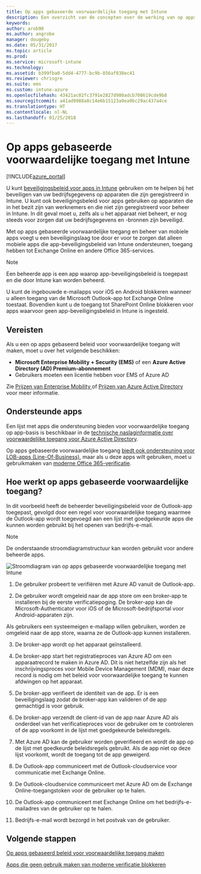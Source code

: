 ```yaml
---
title: Op apps gebaseerde voorwaardelijke toegang met Intune
description: Een overzicht van de concepten over de werking van op apps gebaseerde voorwaardelijke toegang met Intune.
keywords: 
author: arob98
ms.author: angrobe
manager: dougeby
ms.date: 05/31/2017
ms.topic: article
ms.prod: 
ms.service: microsoft-intune
ms.technology: 
ms.assetid: b399fba0-5dd4-4777-bc9b-856af038ec41
ms.reviewer: chrisgre
ms.suite: ems
ms.custom: intune-azure
ms.openlocfilehash: 43421ac02fc3791e2827d980adcb708619cde9b8
ms.sourcegitcommit: a41ad9988a8c14e6b15123a9ea9bc29ac437a4ce
ms.translationtype: HT
ms.contentlocale: nl-NL
ms.lasthandoff: 01/25/2018
---
```

# <a name="app-based-conditional-access-with-intune"></a>Op apps gebaseerde voorwaardelijke toegang met Intune

[!INCLUDE[azure_portal](./includes/azure_portal.md)]

U kunt [beveiligingsbeleid voor apps in Intune](app-protection-policy.md) gebruiken om te helpen bij het beveiligen van uw bedrijfsgegevens op apparaten die zijn geregistreerd in Intune. U kunt ook beveiligingsbeleid voor apps gebruiken op apparaten die in het bezit zijn van werknemers en die niet zijn geregistreerd voor beheer in Intune. In dit geval moet u, zelfs als u het apparaat niet beheert, er nog steeds voor zorgen dat uw bedrijfsgegevens en -bronnen zijn beveiligd.

Met op apps gebaseerde voorwaardelijke toegang en beheer van mobiele apps voegt u een beveiligingslaag toe door er voor te zorgen dat alleen mobiele apps die app-beveiligingsbeleid van Intune ondersteunen, toegang hebben tot Exchange Online en andere Office 365-services.

> [!NOTE]
> Een beheerde app is een app waarop app-beveiligingsbeleid is toegepast en die door Intune kan worden beheerd.

U kunt de ingebouwde e-mailapps voor iOS en Android blokkeren wanneer u alleen toegang van de Microsoft Outlook-app tot Exchange Online toestaat. Bovendien kunt u de toegang tot SharePoint Online blokkeren voor apps waarvoor geen app-beveiligingsbeleid in Intune is ingesteld.

## <a name="prerequisites"></a>Vereisten
Als u een op apps gebaseerd beleid voor voorwaardelijke toegang wilt maken, moet u over het volgende beschikken:

- **Microsoft Enterprise Mobility + Security (EMS)** of een **Azure Active Directory (AD) Premium-abonnement**
- Gebruikers moeten een licentie hebben voor EMS of Azure AD

Zie [Prijzen van Enterprise Mobility ](https://www.microsoft.com/cloud-platform/enterprise-mobility-pricing) of [Prijzen van Azure Active Directory ](https://azure.microsoft.com/pricing/details/active-directory/) voor meer informatie.

## <a name="supported-apps"></a>Ondersteunde apps

Een lijst met apps die ondersteuning bieden voor voorwaardelijke toegang op app-basis is beschikbaar in de [technische naslaginformatie over voorwaardelijke toegang voor Azure Active Directory](https://docs.microsoft.com/azure/active-directory/active-directory-conditional-access-technical-reference).

Op apps gebaseerde voorwaardelijke toegang [biedt ook ondersteuning voor LOB-apps (Line-Of-Business)](https://docs.microsoft.com/intune-classic/deploy-use/block-apps-with-no-modern-authentication), maar als u deze apps wilt gebruiken, moet u gebruikmaken van [moderne Office 365-verificatie](https://support.office.com/article/Using-Office-365-modern-authentication-with-Office-clients-776c0036-66fd-41cb-8928-5495c0f9168a).

## <a name="how-app-based-conditional-access-works"></a>Hoe werkt op apps gebaseerde voorwaardelijke toegang?

In dit voorbeeld heeft de beheerder beveiligingsbeleid voor de Outlook-app toegepast, gevolgd door een regel voor voorwaardelijke toegang waarmee de Outlook-app wordt toegevoegd aan een lijst met goedgekeurde apps die kunnen worden gebruikt bij het openen van bedrijfs-e-mail.

> [!NOTE]
> De onderstaande stroomdiagramstructuur kan worden gebruikt voor andere beheerde apps.

![Stroomdiagram van op apps gebaseerde voorwaardelijke toegang met Intune](./media/ca-intune-common-ways-3.png)

1.  De gebruiker probeert te verifiëren met Azure AD vanuit de Outlook-app.

2.  De gebruiker wordt omgeleid naar de app store om een broker-app te installeren bij de eerste verificatiepoging. De broker-app kan de Microsoft-Authenticator voor iOS of de Microsoft-bedrijfsportal voor Android-apparaten zijn.

 Als gebruikers een systeemeigen e-mailapp willen gebruiken, worden ze omgeleid naar de app store, waarna ze de Outlook-app kunnen installeren.

3.  De broker-app wordt op het apparaat geïnstalleerd.

4.  De broker-app start het registratieproces van Azure AD om een apparaatrecord te maken in Azure AD. Dit is niet hetzelfde zijn als het inschrijvingsproces voor Mobile Device Management (MDM), maar deze record is nodig om het beleid voor voorwaardelijke toegang te kunnen afdwingen op het apparaat.

5.  De broker-app verifieert de identiteit van de app. Er is een beveiligingslaag zodat de broker-app kan valideren of de app gemachtigd is voor gebruik.

6.  De broker-app verzendt de client-id van de app naar Azure AD als onderdeel van het verificatieproces voor de gebruiker om te controleren of de app voorkomt in de lijst met goedgekeurde beleidsregels.

7.  Met Azure AD kan de gebruiker worden geverifieerd en wordt de app op de lijst met goedkeurde beleidsregels gebruikt. Als de app niet op deze lijst voorkomt, wordt de toegang tot de app geweigerd.

8.  De Outlook-app communiceert met de Outlook-cloudservice voor communicatie met Exchange Online.

9.  De Outlook-cloudservice communiceert met Azure AD om de Exchange Online-toegangstoken voor de gebruiker op te halen.

10.  De Outlook-app communiceert met Exchange Online om het bedrijfs-e-mailadres van de gebruiker op te halen.

11.  Bedrijfs-e-mail wordt bezorgd in het postvak van de gebruiker.

## <a name="next-steps"></a>Volgende stappen
[Op apps gebaseerd beleid voor voorwaardelijke toegang maken](app-based-conditional-access-intune-create.md)

[Apps die geen gebruik maken van moderne verificatie blokkeren](app-modern-authentication-block.md)
